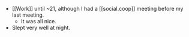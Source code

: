 - [[Work]] until ~21, although I had a [[social.coop]] meeting before my last meeting.
	- It was all nice.
- Slept very well at night.